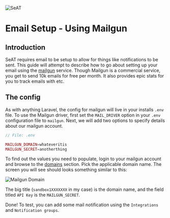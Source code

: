 ![SeAT](https://i.imgur.com/aPPOxSK.png)

# Email Setup - Using Mailgun

## Introduction
SeAT requires email to be setup to allow for things like notifications to be sent.
This guide will attempt to describe how to go about setting up your email using the [mailgun](https://www.mailgun.com/) service.
Though Mailgun is a commercial service, you get to send 10k emails for free per month.
It also provides epic stats for you to track emails with etc.

## The config
As with anything Laravel, the config for mailgun will live in your installs `.env` file.
To use the Mailgun driver, first  set the `MAIL_DRIVER` option in your `.env` configuration file to `mailgun`.
Next, we will add two options to specify details about our mailgun account.

```php
// File: .env

MAILGUN_DOMAIN=whateveritis
MAILGUN_SECRET=anotherthing
```

To find out the values you need to populate, login to your mailgun account and browse to the [domains](https://mailgun.com/app/domains) section.
Pick the applicable domain name. The screen you will see should looks something similar to this:

![Mailgun Domain](http://i.imgur.com/11deaFQ.png)

The big title (`sandbox1XXXXXXX` in my case) is the domain name, and the field titled `API Key` is the `MAILGUN_SECRET`.

Done! To test, you can add some mail notification using the `Integrations` and `Notification groups`.
